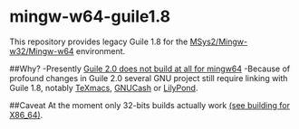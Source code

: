 # mingw-w64-guile1.8

This repository provides legacy Guile 1.8 for the [MSys2/Mingw-w32/Mingw-w64](https://sourceforge.net/p/msys2/wiki/MSYS2%20introduction/) environment. 

##Why?
-Presently [Guile 2.0 does not build at all for mingw64](https://github.com/Alexpux/MINGW-packages/issues/699)
-Because of profound changes in Guile 2.0 several GNU project still require linking with Guile 1.8, notably [TeXmacs](http://www.texmacs.org/), [GNUCash](http://www.gnucash.org/) or [LilyPond](http://lilypond.org/).

##Caveat
At the moment only 32-bits builds actually work [(see building for X86_64)](./X86_64_building.md).
